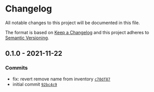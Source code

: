 # Changelog

All notable changes to this project will be documented in this file.

The format is based on [Keep a Changelog](https://keepachangelog.com/en/1.0.0/)
and this project adheres to [Semantic Versioning](https://semver.org/spec/v2.0.0.html).

## 0.1.0 - 2021-11-22

### Commits

- fix: revert remove name from inventory [`c70df87`](https://github.com/lotusnoir/ansible-provi_nutanix_ahv/commit/c70df878f783e7b98708c2f5bea2a2ab30249426)
- initial commit [`92bc4c9`](https://github.com/lotusnoir/ansible-provi_nutanix_ahv/commit/92bc4c9c74e755effb5a3479ad55dcc53f6abedc)
